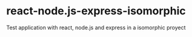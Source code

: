 # react-node.js-express-isomorphic
Test application with react, node.js and express in a isomorphic proyect
